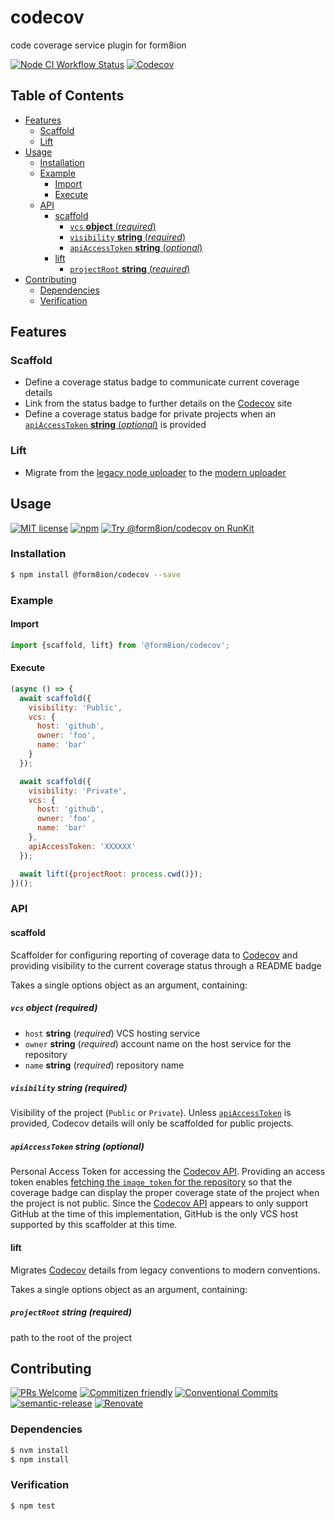 # codecov

code coverage service plugin for form8ion

<!--status-badges start -->

[![Node CI Workflow Status][github-actions-ci-badge]][github-actions-ci-link]
[![Codecov][coverage-badge]][coverage-link]

<!--status-badges end -->

## Table of Contents

* [Features](#features)
  * [Scaffold](#scaffold)
  * [Lift](#lift)
* [Usage](#usage)
  * [Installation](#installation)
  * [Example](#example)
    * [Import](#import)
    * [Execute](#execute)
  * [API](#api)
    * [scaffold](#scaffold-1)
      * [`vcs` __object__ (_required_)](#vcs-object-required)
      * [`visibility` __string__ (_required_)](#visibility-string-required)
      * [`apiAccessToken` __string__ (_optional_)](#apiaccesstoken-string-optional)
    * [lift](#lift-1)
      * [`projectRoot` __string__ (_required_)](#projectroot-string-required)
* [Contributing](#contributing)
  * [Dependencies](#dependencies)
  * [Verification](#verification)

## Features

### Scaffold

* Define a coverage status badge to communicate current coverage details
* Link from the status badge to further details on the [Codecov](https://codecov.io/)
  site
* Define a coverage status badge for private projects when an [`apiAccessToken` __string__ (_optional_)](#apiaccesstoken-string-optional)
  is provided

### Lift

* Migrate from the [legacy node uploader](https://github.com/codecov/codecov-node)
  to the [modern uploader](https://docs.codecov.com/docs/codecov-uploader)

## Usage

<!--consumer-badges start -->

[![MIT license][license-badge]][license-link]
[![npm][npm-badge]][npm-link]
[![Try @form8ion/codecov on RunKit][runkit-badge]][runkit-link]

<!--consumer-badges end -->

### Installation

```sh
$ npm install @form8ion/codecov --save
```

### Example

#### Import

```javascript
import {scaffold, lift} from '@form8ion/codecov';
```

#### Execute

```javascript
(async () => {
  await scaffold({
    visibility: 'Public',
    vcs: {
      host: 'github',
      owner: 'foo',
      name: 'bar'
    }
  });

  await scaffold({
    visibility: 'Private',
    vcs: {
      host: 'github',
      owner: 'foo',
      name: 'bar'
    },
    apiAccessToken: 'XXXXXX'
  });

  await lift({projectRoot: process.cwd()});
})();
```

### API

#### scaffold

Scaffolder for configuring reporting of coverage data to [Codecov](https://codecov.io/)
and providing visibility to the current coverage status through a README badge

Takes a single options object as an argument, containing:

##### `vcs` __object__ (_required_)

* `host` __string__ (_required_)
  VCS hosting service
* `owner` __string__ (_required_)
  account name on the host service for the repository
* `name` __string__ (_required_)
  repository name

##### `visibility` __string__ (_required_)

Visibility of the project (`Public` or `Private`).
Unless [`apiAccessToken`](#apiaccesstoken-string-optional) is provided, Codecov
details will only be scaffolded for public projects.

##### `apiAccessToken` __string__ (_optional_)

Personal Access Token for accessing the [Codecov API](https://docs.codecov.com/reference).
Providing an access token enables [fetching the `image_token` for the repository](https://docs.codecov.com/reference/repositories#get-a-single-repository)
so that the coverage badge can display the proper coverage state of the
project when the project is not public.
Since the [Codecov API](https://docs.codecov.com/reference) appears to only
support GitHub at the time of this implementation, GitHub is the only VCS host
supported by this scaffolder at this time.

#### lift

Migrates [Codecov](https://codecov.io/) details from legacy conventions to
modern conventions.

Takes a single options object as an argument, containing:

##### `projectRoot` __string__ (_required_)

path to the root of the project

## Contributing

<!--contribution-badges start -->

[![PRs Welcome][PRs-badge]][PRs-link]
[![Commitizen friendly][commitizen-badge]][commitizen-link]
[![Conventional Commits][commit-convention-badge]][commit-convention-link]
[![semantic-release][semantic-release-badge]][semantic-release-link]
[![Renovate][renovate-badge]][renovate-link]

<!--contribution-badges end -->

### Dependencies

```sh
$ nvm install
$ npm install
```

### Verification

```sh
$ npm test
```

[PRs-link]: http://makeapullrequest.com

[PRs-badge]: https://img.shields.io/badge/PRs-welcome-brightgreen.svg

[commitizen-link]: http://commitizen.github.io/cz-cli/

[commitizen-badge]: https://img.shields.io/badge/commitizen-friendly-brightgreen.svg

[commit-convention-link]: https://conventionalcommits.org

[commit-convention-badge]: https://img.shields.io/badge/Conventional%20Commits-1.0.0-yellow.svg

[semantic-release-link]: https://github.com/semantic-release/semantic-release

[semantic-release-badge]: https://img.shields.io/badge/%20%20%F0%9F%93%A6%F0%9F%9A%80-semantic--release-e10079.svg

[renovate-link]: https://renovatebot.com

[renovate-badge]: https://img.shields.io/badge/renovate-enabled-brightgreen.svg?logo=renovatebot

[github-actions-ci-link]: https://github.com/form8ion/codecov/actions?query=workflow%3A%22Node.js+CI%22+branch%3Amaster

[github-actions-ci-badge]: https://github.com/form8ion/codecov/workflows/Node.js%20CI/badge.svg

[coverage-link]: https://codecov.io/github/form8ion/codecov

[coverage-badge]: https://img.shields.io/codecov/c/github/form8ion/codecov.svg

[license-link]: LICENSE

[license-badge]: https://img.shields.io/github/license/form8ion/codecov.svg

[npm-link]: https://www.npmjs.com/package/@form8ion/codecov

[npm-badge]: https://img.shields.io/npm/v/@form8ion/codecov.svg

[runkit-link]: https://npm.runkit.com/@form8ion/codecov

[runkit-badge]: https://badge.runkitcdn.com/@form8ion/codecov.svg
